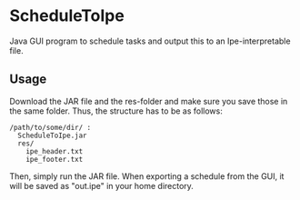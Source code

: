 ScheduleToIpe
=============

Java GUI program to schedule tasks and output this to an Ipe-interpretable file.


Usage
-----

Download the JAR file and the res-folder and make sure you save those in the same folder. Thus, the structure has to be as follows:

    /path/to/some/dir/ :
      ScheduleToIpe.jar
      res/
        ipe_header.txt
        ipe_footer.txt

Then, simply run the JAR file. When exporting a schedule from the GUI, it will be saved as "out.ipe" in your home directory.

